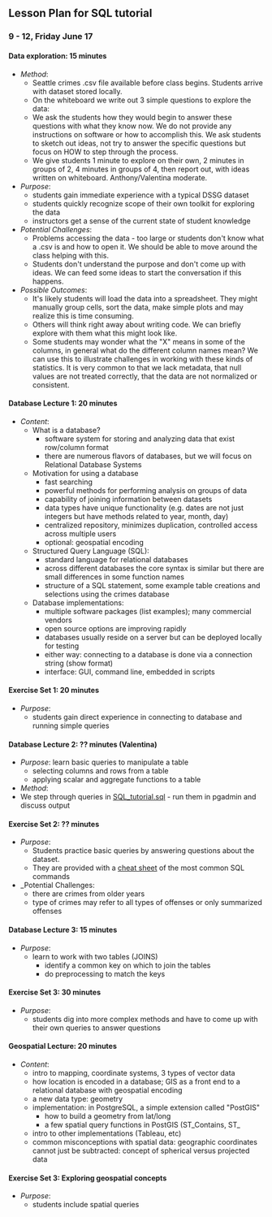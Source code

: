 ## Lesson Plan for SQL tutorial

### 9 - 12, Friday June 17

#### Data exploration: 15 minutes

* _Method_:
    * Seattle crimes .csv file available before class begins. Students arrive with dataset stored locally.
    * On the whiteboard we write out 3 simple questions to explore the data:
    * We ask the students how they would begin to answer these questions with what they know now. We do not provide any instructions on software or how to accomplish this. We ask students to sketch out ideas, not try to answer the specific questions but focus on HOW to step through the process.
    * We give students 1 minute to explore on their own, 2 minutes in groups of 2, 4 minutes in groups of 4, then report out, with ideas written on whiteboard. Anthony/Valentina moderate.
* _Purpose_:
    * students gain immediate experience with a typical DSSG dataset
    * students quickly recognize scope of their own toolkit for exploring the data
    * instructors get a sense of the current state of student knowledge
* _Potential Challenges_:
    * Problems accessing the data - too large or students don't know what a .csv is and how to open it. We should be able to move around the class helping with this.
    * Students don't understand the purpose and don't come up with ideas. We can feed some ideas to start the conversation if this happens.
* _Possible Outcomes_:
    * It's likely students will load the data into a spreadsheet. They might manually group cells, sort the data, make simple plots and may realize this is time consuming.
    * Others will think right away about writing code. We can briefly explore with them what this might look like.
    * Some students may wonder what the "X" means in some of the columns, in general what do the different column names mean? We can use this to illustrate challenges in working with these kinds of statistics. It is very common to that we lack metadata, that null values are not treated correctly, that the data are not normalized or consistent.

#### Database Lecture 1: 20 minutes

* _Content_:
    * What is a database?
        * software system for storing and analyzing data that exist row/column format
        * there are numerous flavors of databases, but we will focus on Relational Database Systems
    * Motivation for using a database
        * fast searching
        * powerful methods for performing analysis on groups of data
        * capability of joining information between datasets
        * data types have unique functionality (e.g. dates are not just integers but have methods related to year, month, day)
        * centralized repository, minimizes duplication, controlled access across multiple users
        * optional: geospatial encoding  
    * Structured Query Language (SQL):
        * standard language for relational databases
        * across different databases the core syntax is similar but there are small differences in some function names
        * structure of a SQL statement, some example table creations and selections using the crimes database
    * Database implementations:
        * multiple software packages (list examples); many commercial vendors
        * open source options are improving rapidly
        * databases usually reside on a server but can be deployed locally for testing
        * either way: connecting to a database is done via a connection string (show format)
        * interface: GUI, command line, embedded in scripts

#### Exercise Set 1: 20 minutes

* _Purpose_:
    * students gain direct experience in connecting to database and running simple queries

#### Database Lecture 2: ?? minutes (Valentina)

* _Purpose_: learn basic queries to manipulate a table
   * selecting columns and rows from a table
   * applying scalar and aggregate functions to a table
* _Method_:
* We step through queries in [SQL_tutorial.sql](SQL_tutorial.sql) - run them in pgadmin and discuss output

#### Exercise Set 2: ?? minutes
* _Purpose_:
  * Students practice basic queries by answering questions about the dataset.
  * They are provided with a [cheat sheet](http://www.sql-tutorial.net/sql-cheat-sheet.pdf) of the most common SQL commands
* _Potential Challenges:
  * there are crimes from older years
  * type of crimes may refer to all types of offenses or only summarized offenses



#### Database Lecture 3: 15 minutes

* _Purpose_:
    * learn to work with two tables (JOINS)
      * identify a common key on which to join the tables
      * do preprocessing to match the keys

#### Exercise Set 3: 30 minutes

* _Purpose_:
    * students dig into more complex methods and have to come up with their own queries to answer questions

#### Geospatial Lecture: 20 minutes
* _Content_:
    * intro to mapping, coordinate systems, 3 types of vector data
    * how location is encoded in a database; GIS as a front end to a relational database with geospatial encoding
    * a new data type: geometry
    * implementation: in PostgreSQL, a simple extension called "PostGIS"
         * how to build a geometry from lat/long
         * a few spatial query functions in PostGIS (ST_Contains, ST_
    * intro to other implementations (Tableau, etc)
    * common misconceptions with spatial data: geographic coordinates cannot just be subtracted: concept of spherical versus projected data

#### Exercise Set 3: Exploring geospatial concepts
* _Purpose_:
     * students include spatial queries
